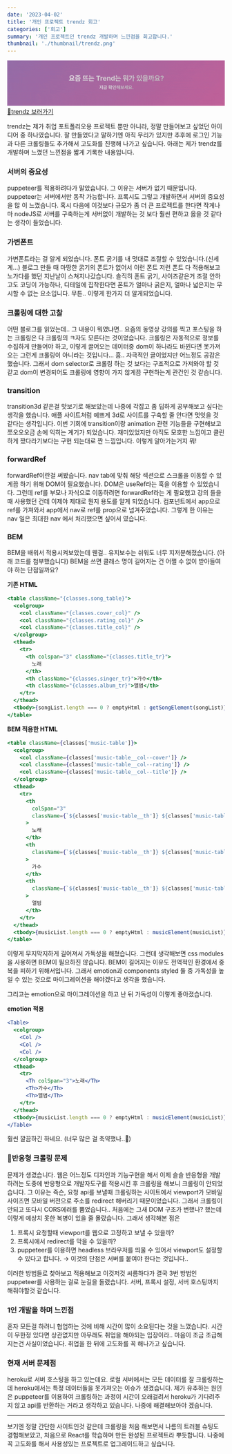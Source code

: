 ```yaml
---
date: '2023-04-02'
title: '개인 프로젝트 trendz 회고'
categories: ['회고']
summary: '개인 프로젝트인 trendz 개발하며 느낀점을 회고합니다.'
thumbnail: './thumbnail/trendz.png'
---
```


![background trendz](./images/20230402/bg_trendz.gif)
[🚩trendz 보러가기](https://helpful-lokum-0bdb3e.netlify.app/)

trendz는 제가 취업 포트폴리오용 프로젝트 뿐만 아니라, 정말 만들어보고 싶었던 아이디어 중 하나였습니다. 잘 만들었다고 말하기엔 아직 무리가 있지만 추후에 로그인 기능과 다른 크롤링들도 추가해서 고도화를 진행해 나가고 싶습니다. 아래는 제가 trendz를 개발하며 느꼈던 느낀점을 짧게 기록한 내용입니다.

### 서버의 중요성

puppeteer를 적용하려다가 말았습니다. 그 이유는 서버가 없기 때문입니다. puppeteer는 서버에서만 동작 가능합니다. 프록시도 그렇고 개발하면서 서버의 중요성을 많 이 느꼈습니다. 혹시 다음에 이것보다 규모가 좀 더 큰 프로젝트를 한다면 작게나마 nodeJS로 서버를 구축하는게 서버없이 개발하는 것 보다 훨씬 편하고 옳을 것 같다는 생각이 들었습니다.

### 가변폰트

가변폰트라는 걸 알게 되었습니다. 폰트 굵기를 내 멋대로 조절할 수 있었습니다.(신세계…) 블로그 만들 때 마땅한 굵기의 폰트가 없어서 이런 폰트 저런 폰트 다 적용해보고 노가다를 했던 지난날이 스쳐지나갔습니다. 솔직히 폰트 굵기, 사이즈같은거 조절 안하고도 코딩이 가능하나, 디테일에 집착한다면 폰트가 얼마나 굵은지, 얼마나 넓은지는 무시할 수 없는 요소입니다. 무튼.. 이렇게 한가지 더 알게되었습니다.

### 크롤링에 대한 고찰

어떤 블로그를 읽었는데.. 그 내용이 뭐였냐면.. 요즘의 동영상 강의를 찍고 포스팅을 하는 크롤링은 다 크롤링의 ㅋ자도 모른다는 것이었습니다. 크롤링은 자동적으로 정보를 수집하게 만들어야 하고, 이렇게 끌어오는 데이터중 dom이 하나라도 바뀐다면 못가져오는 그런게 크롤링이 아니라는 것입니다… 흠.. 자극적인 글이었지만 어느정도 공감은 했습니다. 그래서 dom selector로 크롤링 하는 것 보다는 구조적으로 가져와야 할 것 같고 dom이 변경되어도 크롤링에 영향이 가지 않게끔 구현하는게 관건인 것 같습니다.

### transition

transition3d 같은걸 맛보기로 해보았는데 나중에 각잡고 좀 딥하게 공부해보고 싶다는 생각을 했습니다. 애플 사이트처럼 예쁘게 3d로 사이트를 구축할 줄 안다면 멋잇을 것 같다는 생각입니다. 이번 기회에 transition이랑 animation 관련 기능들을 구현해보고 쪼오오오금 손에 익히는 계기가 되었습니다. 재미있었지만 아직도 모호한 느낌이고 클린하게 짰다라기보다는 구현 되는대로 짠 느낌입니다. 이렇게 알아가는거지 뭐!

### forwardRef

forwardRef이란걸 써봤습니다. nav tab에 맞춰 해당 섹션으로 스크롤을 이동할 수 있게끔 하기 위해 DOM이 필요했습니다. DOM은 useRef라는 훅을 이용할 수 있었습니다. 그런데 ref를 부모나 자식으로 이동하려면 forwardRef라는 게 필요했고 강의 들을 때 사용했던 건데 이제야 제대로 뭔지 용도를 알게 되었습니다. 컴포넌트에서 app으로 ref를 가져와서 app에서 nav로 ref를 prop으로 넘겨주었습니다. 그렇게 한 이유는 nav 일은 최대한 nav 에서 처리했으면 싶어서 였습니다.

### BEM

BEM을 배워서 적용시켜보았는데 웬걸.. 유지보수는 쉬워도 너무 지저분해졌습니다. (아래 코드를 첨부했습니다) BEM을 쓰면 클래스 명이 길어지는 건 어쩔 수 없이 받아들여야 하는 단점일까요?

**기존 HTML**

```jsx
<table className="{classes.song_table}">
  <colgroup>
    <col className="{classes.cover_col}" />
    <col className="{classes.rating_col}" />
    <col className="{classes.title_col}" />
  </colgroup>
  <thead>
    <tr>
      <th colspan="3" className="{classes.title_tr}">
        노래
      </th>
      <th className="{classes.singer_tr}">가수</th>
      <th className="{classes.album_tr}">앨범</th>
    </tr>
  </thead>
  <tbody>{songList.length === 0 ? emptyHtml : getSongElement(songList)}</tbody>
</table>
```

**BEM 적용한 HTML**

```jsx
<table className={classes['music-table']}>
  <colgroup>
    <col className={classes['music-table__col--cover']} />
    <col className={classes['music-table__col--rating']} />
    <col className={classes['music-table__col--title']} />
  </colgroup>
  <thead>
    <tr>
      <th
        colSpan="3"
        className={`${classes['music-table__th']} ${classes['music-table__th--title']}`}
      >
        노래
      </th>
      <th
        className={`${classes['music-table__th']} ${classes['music-table__th--singer']}`}
      >
        가수
      </th>
      <th
        className={`${classes['music-table__th']} ${classes['music-table__th--album']}`}
      >
        앨범
      </th>
    </tr>
  </thead>
  <tbody>{musicList.length === 0 ? emptyHtml : musicElement(musicList)}</tbody>
</table>
```

이렇게 무지막지하게 길어져서 가독성을 해쳤습니다. 그런데 생각해보면 css modules을 사용하면 BEM이 필요하진 않습니다. BEM이 길어지는 이유도 전역적인 환경에서 중복을 피하기 위해서입니다. 그래서 emotion과 components styled 둘 중 가독성을 높일 수 있는 것으로 마이그레이션을 해야겠다고 생각을 했습니다.

그리고는 emotion으로 마이그레이션을 하고 난 뒤 가독성이 이렇게 좋아졌습니다.

**emotion 적용**

```jsx
<Table>
  <colgroup>
    <Col />
    <Col />
    <Col />
  </colgroup>
  <thead>
    <tr>
      <Th colSpan="3">노래</Th>
      <Th>가수</Th>
      <Th>앨범</Th>
    </tr>
  </thead>
  <tbody>{musicList.length === 0 ? emptyHtml : musicElement(musicList)}</tbody>
</Table>
```

훨씬 깔끔하긴 하네요. (너무 많은 걸 축약했나..🤔)

### 🚨반응형 크롤링 문제

문제가 생겼습니다. 웹은 어느정도 디자인과 기능구현을 해서 이제 슬슬 반응형을 개발하려는 도중에 반응형으로 개발자도구를 적용시킨 후 크롤링을 해보니 크롤링이 안되었습니다. 그 이유는 즉슨, 요청 api를 보낼때 크롤링하는 사이트에서 viewport가 모바일 사이즈면 모바일 버전으로 주소를 redirect 해버리기 때문이었습니다. 그래서 크롤링이 안되고 또다시 CORS에러를 뿜었습니다.. 처음에는 그새 DOM 구조가 변했나? 했는데 이렇게 예상치 못한 복병이 있을 줄 몰랐습니다. 그래서 생각해본 점은

1. 프록시 요청할때 viewport를 웹으로 고정하고 보낼 수 있을까?
2. 프록시에서 redirect를 막을 수 있을까?
3. puppeteer를 이용하면 headless 브라우저를 띄울 수 있어서 viewport도 설정할 수 있다고 합니다. → 이것의 단점은 서버를 붙여야 한다는 것입니다..

이러한 방법들로 찾아보고 적용해보고 이것저것 씨름하다가 결국 3번 방법인 puppeteer를 사용하는 걸로 눈길을 돌렸습니다. 서버, 프록시 설정, 서버 호스팅까지 해줘야할것 같습니다.

### 1인 개발을 하며 느낀점

혼자 모든걸 하려니 협업하는 것에 비해 시간이 많이 소요된다는 것을 느꼈습니다. 시간이 무한정 있다면 상관없지만 아무래도 취업을 해야되는 입장이라.. 마음이 조금 조급해지는건 사실이었습니다. 취업을 한 뒤에 고도화를 꼭 해나가고 싶습니다.

### 현재 서버 문제점

heroku로 서버 호스팅을 하고 있는데요. 로컬 서버에서는 모든 데이터를 잘 크롤링하는데 heroku에서는 특정 데이터들을 못가져오는 이슈가 생겼습니다. 제가 유추하는 원인은 puppeteer를 이용하여 크롤링하는 과정이 시간이 오래걸려서 heroku가 기다려주지 않고 api를 반환하는 거라고 생각하고 있습니다. 나중에 해결해보아야 겠습니다.

---

보기엔 정말 간단한 사이트인것 같은데 크롤링을 처음 해보면서 나름의 트러블 슈팅도 경험해보았고, 처음으로 React를 학습하며 만든 완성된 프로젝트라 뿌듯합니다. 나중에 꼭 고도화를 해서 사용성있는 프로젝트로 업그레이드하고 싶습니다.
